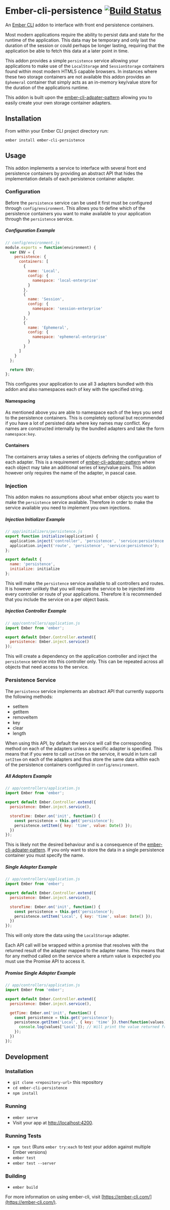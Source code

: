 # Ember-cli-persistence [![Build Status](https://travis-ci.org/tomasbasham/ember-cli-persistence.svg?branch=master)](https://travis-ci.org/tomasbasham/ember-cli-persistence)

An [Ember CLI](https://ember-cli.com/) addon to interface with front end
persistence containers.

Most modern applications require the ability to persist data and state for the
runtime of the application. This data may be temporary and only last the
duration of the session or could perhaps be longer lasting, requiring that the
application be able to fetch this data at a later point in time.

This addon provides a simple `persistence` service allowing your applications
to make use of the `LocalStorage` and `SessionStorage` containers found within
most modern HTML5 capable browsers. In instances where these two storage
containers are not available this addon provides an `Ephemeral` container that
simply acts as an in-memory key/value store for the duration of the
applications runtime.

This addon is built upon the
[ember-cli-adpater-pattern](https://github.com/tomasbasham/ember-cli-adapter-pattern)
allowing you to easily create your own storage container adapters.

## Installation

From within your Ember CLI project directory run:
```
ember install ember-cli-persistence
```

## Usage

This addon implements a service to interface with several front end persistence
containers by providing an abstract API that hides the implementation details
of each persistence container adapter.

### Configuration

Before the `persistence` service can be used it first must be configured
through `config/environment`. This allows you to define which of the
persistence containers you want to make available to your application through
the `persistence` service.

##### Configuration Example

```JavaScript
// config/environment.js
module.exports = function(environment) {
  var ENV = {
    persistence: {
      containers: [
        {
          name: 'Local',
          config: {
            namespace: 'local-enterprise'
          }
        },
        {
          name: 'Session',
          config: {
            namespace: 'session-enterprise'
          }
        },
        {
          name: 'Ephemeral',
          config: {
            namespace: 'ephemeral-enterprise'
          }
        }
      ]
    }
  };

  return ENV;
};
```

This configures your application to use all 3 adapters bundled with this addon
and also namespaces each of key with the specified string.

#### Namespacing

As mentioned above you are able to namespace each of the keys you send to the
persistence containers. This is completely optional but recommended if you have
a lot of persisted data where key names may conflict. Key names are constructed
internally by the bundled adapters and take the form `namespace:key`.

#### Containers

The containers array takes a series of objects defining the configuration of
each adapter. This is a requirement of
[ember-cli-adpater-pattern](https://github.com/tomasbasham/ember-cli-adapter-pattern)
where each object may take an additional series of key/value pairs. This addon
however only requires the name of the adapter, in pascal case.

### Injection

This addon makes no assumptions about what ember objects you want to make the
`persistence` service available. Therefore in order to make the service
available you need to implement you own injections.

##### Injection Initializer Example

```JavaScript
// app/initializers/persistence.js
export function initialize(application) {
  application.inject('controller', 'persistence', 'service:persistence');
  application.inject('route', 'persistence', 'service:persistence');
};

export default {
  name: 'persistence',
  initialize: initialize
};
```

This will make the `persistence` service available to all controllers and
routes. It is however unlikely that you will require the service to be injected
into every controller or route of your applications. Therefore it is
recommended that you include the service on a per object basis.

##### Injection Controller Example

```JavaScript
// app/controllers/application.js
import Ember from 'ember';

export default Ember.Controller.extend({
  persistence: Ember.inject.service()
});
```

This will create a dependency on the application controller and inject the
`persistence` service into this controller only. This can be repeated across
all objects that need access to the service.

### Persistence Service

The `persistence` service implements an abstract API that currently supports
the following methods:

* setItem
* getItem
* removeItem
* key
* clear
* length

When using this API, by default the service will call the corresponding method
on each of the adapters unless a specific adapter is specified. This means that
if you were to call `setItem` on the service, it would in turn call `setItem`
on each of the adapters and thus store the same data within each of the
persistence containers configured in `config/environment`.

##### All Adapters Example

```JavaScript
// app/controllers/application.js
import Ember from 'ember';

export default Ember.Controller.extend({
  persistence: Ember.inject.service(),

  storeTime: Ember.on('init', function() {
    const persistence = this.get('persistence');
    persistence.setItem({ key: 'time', value: Date() });
  })
});
```

This is likely not the desired behaviour and is a consequence of the
[ember-cli-adpater-pattern](https://github.com/tomasbasham/ember-cli-adapter-pattern).
If you only want to store the data in a single persistence container you must
specify the name.

##### Single Adapter Example

```JavaScript
// app/controllers/application.js
import Ember from 'ember';

export default Ember.Controller.extend({
  persistence: Ember.inject.service(),

  storeTime: Ember.on('init', function() {
    const persistence = this.get('persistence');
    persistence.setItem('Local', { key: 'time', value: Date() });
  })
});
```

This will only store the data using the `LocalStorage` adapter.

Each API call will be wrapped within a promise that resolves with the returned
result of the adapter mapped to the adapter name. This means that for any
method called on the service where a return value is expected you must use the
Promise API to access it.

##### Promise Single Adapter Example

```JavaScript
// app/controllers/application.js
import Ember from 'ember';

export default Ember.Controller.extend({
  persistence: Ember.inject.service(),

  getTime: Ember.on('init', function() {
    const persistence = this.get('persistence');
    persistence.getItem('Local', { key: 'time' }).then(function(values) {
      console.log(values['Local']); // Will print the value returned from the LocalStorage adapter.
    });
  })
});
```

## Development

### Installation

* `git clone <repository-url>` this repository
* `cd ember-cli-persistence`
* `npm install`

### Running

* `ember serve`
* Visit your app at [http://localhost:4200](http://localhost:4200).

### Running Tests

* `npm test` (Runs `ember try:each` to test your addon against multiple Ember
  versions)
* `ember test`
* `ember test --server`

### Building

* `ember build`

For more information on using ember-cli, visit
[https://ember-cli.com/](https://ember-cli.com/).
